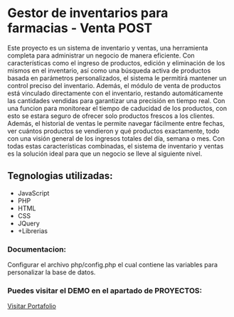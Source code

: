 # Gestor de inventarios para farmacias - Venta POST

Este proyecto es un sistema de inventario y ventas, una herramienta completa para administrar un negocio de manera eficiente. Con características como el ingreso de productos, edición y eliminación de los mismos en el inventario, así como una búsqueda activa de productos basada en parámetros personalizados, el sistema le permitirá mantener un control preciso del inventario. Además, el módulo de venta de productos está vinculado directamente con el inventario, restando automáticamente las cantidades vendidas para garantizar una precisión en tiempo real. Con una funcion para monitorear el tiempo de caducidad de los productos, con esto se estara seguro de ofrecer solo productos frescos a los clientes. Además, el historial de ventas le permite navegar fácilmente entre fechas, ver cuántos productos se vendieron y qué productos exactamente, todo con una visión general de los ingresos totales del día, semana o mes. Con todas estas características combinadas, el sistema de inventario y ventas es la solución ideal para que un negocio se lleve al siguiente nivel.

## Tegnologias utilizadas:

- JavaScript
- PHP
- HTML
- CSS
- JQuery
- +Librerias


### Documentacion:

Configurar el archivo php/config.php el cual contiene las variables para personalizar la base de datos.


### Puedes visitar el DEMO en el apartado de PROYECTOS:
[Visitar Portafolio](<https://www.rickbroken.com/#/proyectos>)